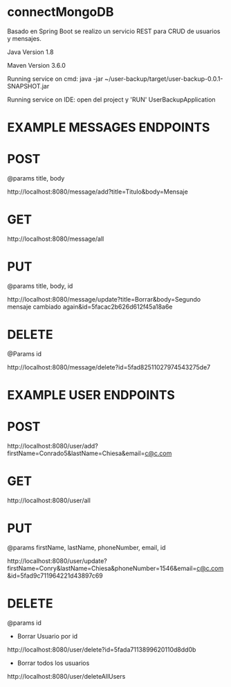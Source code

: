 # connectMongoDB

Basado en Spring Boot se realizo un servicio REST para CRUD de usuarios y mensajes.

Java Version 1.8

Maven Version 3.6.0

Running service on cmd:
java -jar ~/user-backup/target/user-backup-0.0.1-SNAPSHOT.jar

Running service on IDE:
open del project y 'RUN' UserBackupApplication

# EXAMPLE MESSAGES ENDPOINTS #
# POST
@params title, body

http://localhost:8080/message/add?title=Titulo&body=Mensaje

# GET
http://localhost:8080/message/all

# PUT 
@params title, body, id

http://localhost:8080/message/update?title=Borrar&body=Segundo mensaje cambiado again&id=5facac2b626d612f45a18a6e

# DELETE
@Params id

http://localhost:8080/message/delete?id=5fad82511027974543275de7

# EXAMPLE USER ENDPOINTS

# POST
http://localhost:8080/user/add?firstName=Conrado5&lastName=Chiesa&email=c@c.com

# GET
http://localhost:8080/user/all

# PUT
@params firstName, lastName, phoneNumber, email, id

http://localhost:8080/user/update?firstName=Conry&lastName=Chiesa&phoneNumber=1546&email=c@c.com&id=5fad9c711964221d43897c69

# DELETE
@params id

- Borrar Usuario por id

http://localhost:8080/user/delete?id=5fada7113899620110d8dd0b

- Borrar todos los usuarios

http://localhost:8080/user/deleteAllUsers
